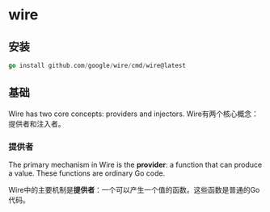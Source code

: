 # wire

## 安装

```go
go install github.com/google/wire/cmd/wire@latest
```

## 基础

Wire has two core concepts: providers and injectors.
Wire有两个核心概念：提供者和注入者。

### 提供者

The primary mechanism in Wire is the **provider**: a function that can produce a
value. These functions are ordinary Go code.

Wire中的主要机制是**提供者**：一个可以产生一个值的函数。这些函数是普通的Go代码。